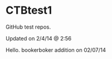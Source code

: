 CTBtest1
========

GitHub test repos.

Updated on 2/4/14 @ 2:56

Hello.
bookerboker addition on 02/07/14
